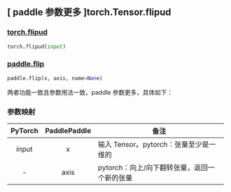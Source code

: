 ## [ paddle 参数更多 ]torch.Tensor.flipud

### [torch.flipud](https://pytorch.org/docs/stable/generated/torch.flipud.html?highlight=flipud#torch.flipud)

```python
torch.flipud(input)
```

### [paddle.flip](https://www.paddlepaddle.org.cn/documentation/docs/zh/develop/api/paddle/flip_cn.html#flip)

```python
paddle.flip(x, axis, name=None)
```

两者功能一致且参数用法一致，paddle 参数更多，具体如下：

### 参数映射

| PyTorch                  | PaddlePaddle            | 备注                                         |
| ------------------------ | ----------------------- | -------------------------------------------- |
| <center> input </center> | <center> x </center>    | 输入 Tensor。pytorch：张量至少是一维的       |
| <center> - </center>     | <center> axis </center> | pytorch：向上/向下翻转张量，返回一个新的张量 |
